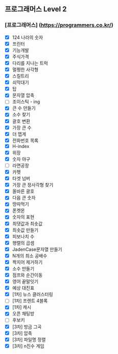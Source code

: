 ## 프로그래머스 Level 2
### [프로그래머스] (https://programmers.co.kr/)
- [x] 124 나라의 숫자
- [x] 프린터
- [x] 기능개발  
- [x] 주식가격  
- [x] 다리를 지나는 트럭
- [x] 멀쩡한 사각형  
- [x] 스킬트리  
- [x] 쇠막대기  
- [x] 탑  
- [x] 문자열 압축  
- [ ] 조이스틱 - ing  
- [x] 큰 수 만들기  
- [x] 소수 찾기  
- [x] 괄호 변환  
- [x] 가장 큰 수  
- [x] 더 맵게  
- [x] 전화번호 목록  
- [x] H-index  
- [x] 위장  
- [x] 숫자 야구  
- [ ] 라면공장
- [x] 카펫
- [x] 타겟 넘버
- [x] 가장 큰 정사각형 찾기
- [x] 올바른 괄호  
- [x] 다음 큰 숫자
- [x] 땅따먹기
- [x] 폰켓몬
- [x] 숫자의 표현
- [x] 최댓값과 최솟값
- [x] 최솟값 만들기
- [x] 피보나치 수  
- [x] 행렬의 곱셈  
- [x] JadenCase문자열 만들기  
- [x] N개의 최소 공배수  
- [x] 짝지어 제거하기  
- [x] 소수 만들기  
- [x] 점프와 순간이동
- [x] 영어 끝말잇기
- [x] 예상 대진표
- [x] [1차] 뉴스 클러스터링
- [ ] [1차] 프렌트 4블록
- [x] [1차] 캐시
- [x] 오픈 채팅방
- [ ] 후보키
- [x] [3차] 방금 그곡
- [x] [3차] 압축
- [x] [3차] 파일명 정렬
- [x] [3차] n진수 게임
